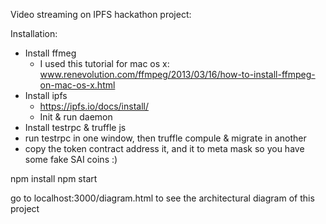 Video streaming on IPFS hackathon project: 

Installation: 
- Install ffmeg
    - I used this tutorial for mac os x: www.renevolution.com/ffmpeg/2013/03/16/how-to-install-ffmpeg-on-mac-os-x.html
- Install ipfs   
    - https://ipfs.io/docs/install/
    - Init & run daemon 
- Install testrpc & truffle js
- run testrpc in one window, then truffle compule & migrate in another 
- copy the token contract address it, and it to meta mask so you have some fake SAI coins :) 

npm install 
npm start

go to localhost:3000/diagram.html to see the architectural diagram of this project 
